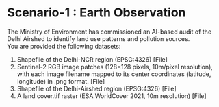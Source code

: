 # Scenario-1 : Earth Observation
The Ministry of Environment has commissioned an AI-based audit of the Delhi Airshed to
identify land use patterns and pollution sources. 
<br> 
You are provided the following datasets:
1. Shapefile of the Delhi-NCR region (EPSG:4326) [File]
2. Sentinel-2 RGB image patches (128×128 pixels, 10m/pixel resolution), with each image
filename mapped to its center coordinates (latitude, longitude) in .png format. [File]
3. Shapefile of the Delhi-Airshed region (EPSG:4326) [File]
4. A land cover.tif raster (ESA WorldCover 2021, 10m resolution) [File]